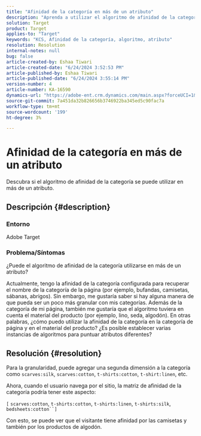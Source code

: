 ```yaml
---
title: "Afinidad de la categoría en más de un atributo"
description: "Aprenda a utilizar el algoritmo de afinidad de la categoría en más de un atributo."
solution: Target
product: Target
applies-to: "Target"
keywords: "KCS, Afinidad de la categoría, algoritmo, atributo"
resolution: Resolution
internal-notes: null
bug: false
article-created-by: Eshaa Tiwari
article-created-date: "6/24/2024 3:52:53 PM"
article-published-by: Eshaa Tiwari
article-published-date: "6/24/2024 3:55:14 PM"
version-number: 4
article-number: KA-16590
dynamics-url: "https://adobe-ent.crm.dynamics.com/main.aspx?forceUCI=1&pagetype=entityrecord&etn=knowledgearticle&id=edfba1cc-4132-ef11-8409-6045bd029b18"
source-git-commit: 7a451da32b826656b3746922ba345ed5c90fac7a
workflow-type: tm+mt
source-wordcount: '199'
ht-degree: 3%

---
```


# Afinidad de la categoría en más de un atributo


Descubra si el algoritmo de afinidad de la categoría se puede utilizar en más de un atributo.

## Descripción {#description}


### <b>Entorno</b>

Adobe Target

### <b>Problema/Síntomas</b>

¿Puede el algoritmo de afinidad de la categoría utilizarse en más de un atributo?

Actualmente, tengo la afinidad de la categoría configurada para recuperar el nombre de la categoría de la página (por ejemplo, bufandas, camisetas, sábanas, abrigos). Sin embargo, me gustaría saber si hay alguna manera de que pueda ser un poco más granular con mis categorías. Además de la categoría de mi página, también me gustaría que el algoritmo tuviera en cuenta el material del producto (por ejemplo, lino, seda, algodón). En otras palabras, ¿cómo puedo utilizar la afinidad de la categoría en la categoría de página y en el material del producto? ¿Es posible establecer varias instancias de algoritmos para puntuar atributos diferentes?


## Resolución {#resolution}


Para la granularidad, puede agregar una segunda dimensión a la categoría como `scarves:silk`, `scarves:cotton`, `t-shirts:cotton`, `t-shirt:linen`, etc.

Ahora, cuando el usuario navega por el sitio, la matriz de afinidad de la categoría podría tener este aspecto:

`[` `scarves:cotton`, `t-shirts:cotton`, `t-shirts:linen`, `t-shirts:silk`, `bedsheets:cotton``]`

Con esto, se puede ver que el visitante tiene afinidad por las camisetas y también por los productos de algodón.
